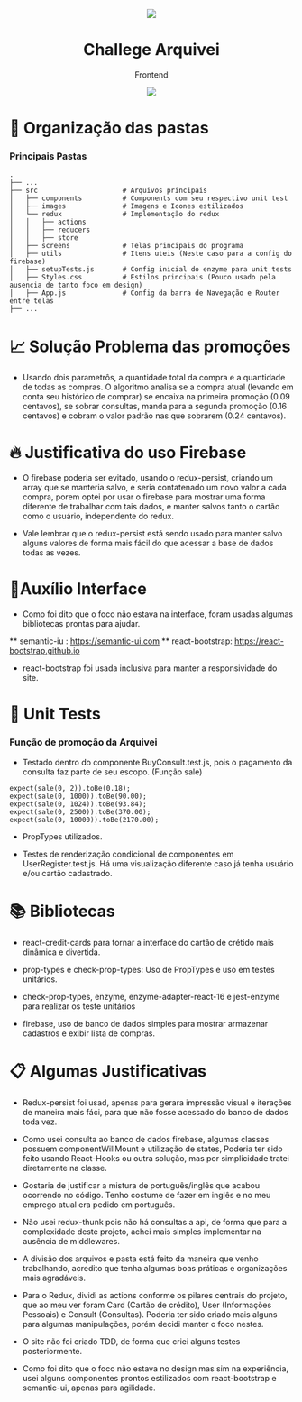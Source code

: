 <p align="center">
  <img src="https://s3-eu-west-1.amazonaws.com/tpd/logos/5bc4845c3a10040001a46c1c/0x0.png"/>
  <h1 align="center"> Challege Arquivei </h1>
  <p align="center"> Frontend </p>
</p>

<p align="center">
  <img src="https://forthebadge.com/images/badges/made-with-javascript.svg"/>
</p>

# :file_folder: Organização das pastas

### Principais Pastas

    .
    ├── ...
    ├── src                     # Arquivos principais
    │   ├── components          # Components com seu respectivo unit test
    │   ├── images              # Imagens e Icones estilizados
    │   └── redux               # Implementação do redux
    │   │   ├── actions 
    │   │   ├── reducers
    │   │   ├── store
    │   ├── screens             # Telas principais do programa
    │   ├── utils               # Itens uteis (Neste caso para a config do firebase)
    │   ├── setupTests.js       # Config inicial do enzyme para unit tests
    │   ├── Styles.css          # Estilos principais (Pouco usado pela ausencia de tanto foco em design)
    │   ├── App.js              # Config da barra de Navegação e Router entre telas
    ├── ...

# :chart_with_upwards_trend: Solução Problema das promoções

* Usando dois parametrôs, a quantidade total da compra e a quantidade de todas as compras. O algoritmo analisa se a compra atual (levando em conta seu histórico de comprar) se encaixa na primeira promoção (0.09 centavos), se sobrar consultas, manda para a segunda promoção (0.16 centavos) e cobram o valor padrão nas que sobrarem (0.24 centavos).

# :fire: Justificativa do uso Firebase

* O firebase poderia ser evitado, usando o redux-persist, criando um array que se manteria salvo, e seria contatenado um novo valor a cada compra, porem optei por usar o firebase para mostrar uma forma diferente de trabalhar com tais dados, e manter salvos tanto o cartão como o usuário, independente do redux.

* Vale lembrar que o redux-persist está sendo usado para manter salvo alguns valores de forma mais fácil do que acessar a base de dados todas as vezes.

# :lipstick:Auxílio Interface

* Como foi dito que o foco não estava na interface, foram usadas algumas bibliotecas prontas para ajudar.

** semantic-iu : https://semantic-ui.com
** react-bootstrap: https://react-bootstrap.github.io

* react-bootstrap foi usada inclusiva para manter a responsividade do site.

# :mag_right: Unit Tests

### Função de promoção da Arquivei

* Testado dentro do componente BuyConsult.test.js, pois o pagamento da consulta faz parte de seu escopo. (Função sale)

```
expect(sale(0, 2)).toBe(0.18);
expect(sale(0, 1000)).toBe(90.00);
expect(sale(0, 1024)).toBe(93.84);
expect(sale(0, 2500)).toBe(370.00);
expect(sale(0, 10000)).toBe(2170.00);
```

* PropTypes utilizados.

* Testes de renderização condicional de componentes em UserRegister.test.js. Há uma visualização diferente caso já tenha usuário e/ou cartão cadastrado.

# :books: Bibliotecas

* react-credit-cards para tornar a interface do cartão de crétido mais dinâmica e divertida.

* prop-types e check-prop-types: Uso de PropTypes e uso em testes unitários.

* check-prop-types, enzyme, enzyme-adapter-react-16 e jest-enzyme para realizar os teste unitários

* firebase, uso de banco de dados simples para mostrar armazenar cadastros e exibir lista de compras.

# :clipboard: Algumas Justificativas

* Redux-persist foi usad, apenas para gerara impressão visual e iterações de maneira mais fáci, para que não fosse acessado do banco de dados toda vez.

* Como usei consulta ao banco de dados firebase, algumas classes possuem componentWillMount e utilização de states, Poderia ter sido feito usando React-Hooks ou outra solução, mas por simplicidade tratei diretamente na classe.

* Gostaria de justificar a mistura de português/inglês que acabou ocorrendo no código. Tenho costume de fazer em inglês e no meu emprego atual era pedido em português.

* Não usei redux-thunk pois não há consultas a api, de forma que para a complexidade deste projeto, achei mais simples implementar na ausência de middlewares.

* A divisão dos arquivos e pasta está feito da maneira que venho trabalhando, acredito que tenha algumas boas práticas e organizações mais agradáveis.

* Para o Redux, dividi as actions conforme os pilares centrais do projeto, que ao meu ver foram Card (Cartão de crédito), User (Informações Pessoais) e Consult (Consultas). Poderia ter sido criado mais alguns para algumas manipulações, porém decidi manter o foco nestes.

* O site não foi criado TDD, de forma que criei alguns testes posteriormente.

* Como foi dito que o foco não estava no design mas sim na experiência, usei alguns componentes prontos estilizados com react-bootstrap e semantic-ui, apenas para agilidade.
